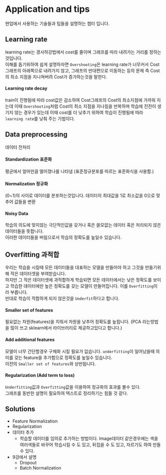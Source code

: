 # Application and tips
현업에서 사용하는 기술들과 팁들을 설명하는 챕터 입니다.

## Learning rate
learning rate는 경사하강법에서 cost를 줄이며 그래프를 따라 내려가는 거리를 정하는것입니다.  
이해를 돕기위하여 쉽게 설명하자면 
`Overshooting`은 learning rate가 너무커서 Cost그래프의 아래쪽으로 내려가지 않고, 그래프의 반대편으로 이동하는 등의 문제 즉 Cost의 최소 지점을 지나쳐버려 Cost가 증가하는것을 말한다.

#### Learning rate decay
train이 진행됨에 따라 cost값은 감소하여 Cost그래프의 Cost의 최소지점에 가까워 지는데 이때 `Overshooting`처럼 Cost의 최소 지점을 지나침을 반복하며 학습에 진전이 생기지 않는 경우가 있는데 이때 cost를 더 낮추기 위하여 학습이 진행됨에 따라 `learning rate`를 낮춰 주는 기법이다.

## Data preprocessing
데이터 전처리

#### Standardization 표준화
평균에서 얼마만큼 떨어졌나를 나타냄 (표준정규분포를 따르는 표준화식을 사용함.)

#### Normalization 정규화
(0~1)의 사이로 데이터를 분포하는것입니다. 데이터의 최대값을 1로 최소값을 0으로 맞추어 값들을 변환

#### Noisy Data
학습의 의도에 맞지않는 극단적인값을 갖거나 혹은 쓸모없는 데이터 혹은 처리되지 않은 데이터들을 뜻합니다.  
이러한 데이터들을 버림으로서 학습의 정확도를 높일수 있습니다.  


## Overfitting 과적합
우리는 학습을 시킬때 모든 데이터들을 대표하는 모델을 만들어야 하고 그것을 만들기위해 작은 데이터셋을 부여받습니다.  
하지만 그 작은 데이터셋에 과적합하게 학습되면 모든 데이터에서는 낮은 정확도를 보이고 학습한 데이터에만 높은 정확도를 갖는 모델이 만들어집니다. 이를 `Overfitting`이라 부릅니다.  
반대로 학습이 적합하게 되지 않은것을 `Underfit`하다고 합니다.

#### Smaller set of features
필요없는 차원(features)을 지워서 차원을 낮추어 정확도를 높힙니다. (PCA 라는방법을 많이 쓰고 sklearn에서 라이브러리로 제공하고있다고 합니다.)

#### Add additional features
모델이 너무 간단할경우 구체화 시킬 필요가 잆습니다. `underfitting`이 일어났을때 의미를 갖는 feature을 추가함으로 정확도를 높일수 있습니다.  
이전의 `Smaller set of features`와 상반됩니다.

#### Regularization (Add term to loss)
`Underfitting`값과 `Overfitting`값을 이용하여 정규화의 효과를 볼수 있다.  
그래프를 동반한 설명이 필요하여 텍스트로 정리하기는 힘들 것 같다.

## Solutions
- Feature Normalization
- Regularization
- 데이터 추가
    - 학습할 데이터를 임의로 추가하는 방법이다. Image데이터 같은경우에는 색을 여러색들로 바꾸어 학습시킬 수 도 있고, 뒤집을 수 도 있고, 자르기도 하여 만들 수 있다.
- 9강에서 설명
    - Dropout
    - Batch Normalization

